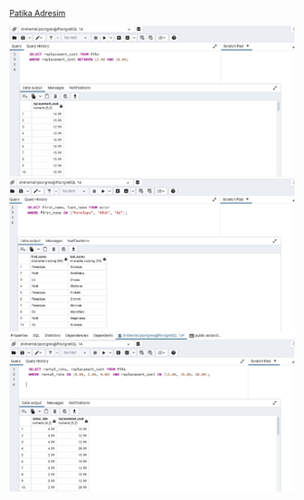 [Patika Adresim](https://app.patika.dev/ltime)


![ODEV1](/photo/odev21.png)
![ODEV2](/photo/odev22.png)
![ODEV3](/photo/odev23.png)